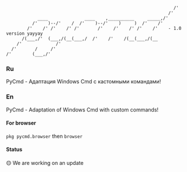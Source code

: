 ```                                                               
                                                                /'
                                                              /'  
            ____              ____    ,__________     _____,/'    
          /'    )--/'    /  /'    )--/'    )     )  /'    /'      
        /'    /' /'    /' /'       /'    /'    /' /'    /'    - 1.0 version yayyay    
      /(___,/'  (___,/(__(___,/  /'    /'    /(__(___,/(__    
    /'             /'                                             
  /'       /     /'                                               
/'        (___,/'                                                 

```

### Ru
PyCmd - Адаптация Windows Cmd с кастомными командами!

### En
PyCmd - Adaptation of Windows Cmd with custom commands!


#### For browser
```pkg pycmd.browser```
then
```browser```

#### Status
🟡 We are working on an update
